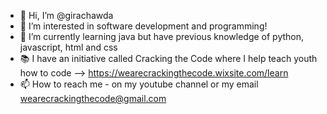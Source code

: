 - 👋 Hi, I’m @girachawda
- 👀 I’m interested in software development and programming!
- 🌱 I’m currently learning java but have previous knowledge of python, javascript, html and css
- 📚 I have an initiative called Cracking the Code where I help teach youth how to code --> https://wearecrackingthecode.wixsite.com/learn
- 📫 How to reach me - on my youtube channel or my email wearecrackingthecode@gmail.com

<!---
girachawda/girachawda is a ✨ special ✨ repository because its `README.md` (this file) appears on your GitHub profile.
You can click the Preview link to take a look at your changes.
--->
